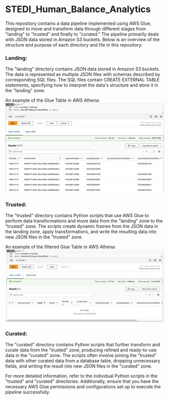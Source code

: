 # STEDI_Human_Balance_Analytics

This repository contains a data pipeline implemented using AWS Glue, designed to move and transform data through different stages from "landing" to "trusted" and finally to "curated." The pipeline primarily deals with JSON data stored in Amazon S3 buckets. Below is an overview of the structure and purpose of each directory and file in this repository:

### Landing:
The "landing" directory contains JSON data stored in Amazon S3 buckets. The data is represented as multiple JSON files with schemas described by corresponding SQL files. The SQL files contain CREATE EXTERNAL TABLE statements, specifying how to interpret the data's structure and store it in the "landing" zone.

An example of the Glue Table in AWS Athena:
![landing](landing/customer_landing.png)


### Trusted:
The "trusted" directory contains Python scripts that use AWS Glue to perform data transformations and move data from the "landing" zone to the "trusted" zone. The scripts create dynamic frames from the JSON data in the landing zone, apply transformations, and write the resulting data into new JSON files in the "trusted" zone.

An example of the filtered Glue Table in AWS Athena:
![trusted](trusted/customer_trusted.png)

### Curated:
The "curated" directory contains Python scripts that further transform and curate data from the "trusted" zone, producing refined and ready-to-use data in the "curated" zone. The scripts often involve joining the "trusted" data with other curated data from a database table, dropping unnecessary fields, and writing the result into new JSON files in the "curated" zone.

For more detailed information, refer to the individual Python scripts in the "trusted" and "curated" directories. Additionally, ensure that you have the necessary AWS Glue permissions and configurations set up to execute the pipeline successfully.
